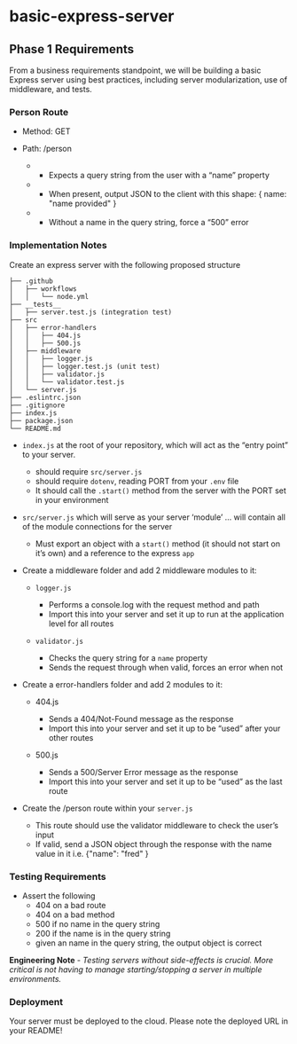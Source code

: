 # basic-express-server

## Phase 1 Requirements

From a business requirements standpoint, we will be building a basic Express server using best practices, including server modularization, use of middleware, and tests.

### Person Route

- Method: GET

- Path: /person

    - - Expects a query string from the user with a “name” property
    - - When present, output JSON to the client with this shape: { name: "name provided" }
    - - Without a name in the query string, force a “500” error

### Implementation Notes

Create an express server with the following proposed structure

```
├── .github
│   ├── workflows
│   │   └── node.yml
├── __tests__
│   ├── server.test.js (integration test)
├── src
│   ├── error-handlers
│   │   ├── 404.js
│   │   ├── 500.js
│   ├── middleware
│   │   ├── logger.js
│   │   ├── logger.test.js (unit test)
│   │   ├── validator.js
│   │   └── validator.test.js
│   └── server.js
├── .eslintrc.json
├── .gitignore
├── index.js
├── package.json
└── README.md
```

- `index.js` at the root of your repository, which will act as the “entry point” to your server.
  - should require `src/server.js`
  - should require `dotenv`, reading PORT from your `.env` file
  - It should call the `.start()` method from the server with the PORT set in your environment

- `src/server.js` which will serve as your server ‘module’ … will contain all of the module connections for the server
  - Must export an object with a `start()` method (it should not start on it’s own) and a reference to the express `app`

- Create a middleware folder and add 2 middleware modules to it:

  - `logger.js`

    - Performs a console.log with the request method and path
    - Import this into your server and set it up to run at the application level for all routes

  - `validator.js`
    - Checks the query string for a `name` property
    - Sends the request through when valid, forces an error when not

- Create a error-handlers folder and add 2 modules to it:

  - 404.js
    - Sends a 404/Not-Found message as the response
    - Import this into your server and set it up to be “used” after your other routes

  - 500.js
    - Sends a 500/Server Error message as the response
    - Import this into your server and set it up to be “used” as the last route


- Create the /person route within your `server.js`
  - This route should use the validator middleware to check the user’s input
  - If valid, send a JSON object through the response with the name value in it
i.e. {"name": "fred" }

### Testing Requirements

- Assert the following
  - 404 on a bad route
  - 404 on a bad method
  - 500 if no name in the query string
  - 200 if the name is in the query string
  - given an name in the query string, the output object is correct

**Engineering Note** - *Testing servers without side-effects is crucial. More critical is not having to manage starting/stopping a server in multiple environments.*

### Deployment

Your server must be deployed to the cloud. Please note the deployed URL in your README!
